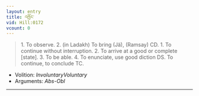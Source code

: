 ```yaml
---
layout: entry
title: འཁྱོང་
vid: Hill:0172
vcount: 0
---
```

> 1\. To observe\. 2\. (in Ladakh) To bring (Jä), (Ramsay) CD\. 1\. To continue without interruption\. 2\. To arrive at a good or complete [state]\. 3\. To be able\. 4\. To enunciate, use good diction DS\. To continue, to conclude TC\.

* Volition: _InvoluntaryVoluntary_
* Arguments: _Abs-Obl_

---

